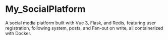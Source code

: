 # My_SocialPlatform
A social media platform built with Vue 3, Flask, and Redis, featuring user registration, following system, posts, and Fan-out on write, all containerized with Docker.
